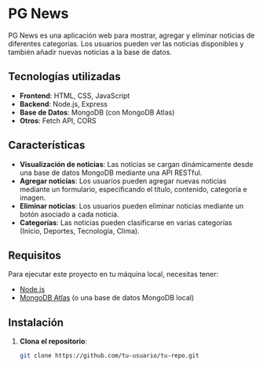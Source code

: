 # PG News

PG News es una aplicación web para mostrar, agregar y eliminar noticias de diferentes categorías. Los usuarios pueden ver las noticias disponibles y también añadir nuevas noticias a la base de datos.

## Tecnologías utilizadas

- **Frontend**: HTML, CSS, JavaScript
- **Backend**: Node.js, Express
- **Base de Datos**: MongoDB (con MongoDB Atlas)
- **Otros**: Fetch API, CORS

## Características

- **Visualización de noticias**: Las noticias se cargan dinámicamente desde una base de datos MongoDB mediante una API RESTful.
- **Agregar noticias**: Los usuarios pueden agregar nuevas noticias mediante un formulario, especificando el título, contenido, categoría e imagen.
- **Eliminar noticias**: Los usuarios pueden eliminar noticias mediante un botón asociado a cada noticia.
- **Categorías**: Las noticias pueden clasificarse en varias categorías (Inicio, Deportes, Tecnología, Clima).

## Requisitos

Para ejecutar este proyecto en tu máquina local, necesitas tener:

- [Node.js](https://nodejs.org/)
- [MongoDB Atlas](https://www.mongodb.com/cloud/atlas) (o una base de datos MongoDB local)

## Instalación

1. **Clona el repositorio**:

   ```bash
   git clone https://github.com/tu-usuario/tu-repo.git
